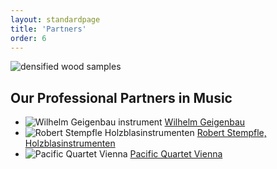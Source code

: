 ```yaml
---
layout: standardpage
title: 'Partners'
order: 6
---
```


<div class="full-width">
      <img srcset="/swisswoodsolutions/assets/images/team-cover_2x.jpg" src="/swisswoodsolutions/assets/images/team-cover.jpg" alt="densified wood samples" class="coverimg">
      <div class="wrap-grid-3">
      <h2>Our Professional Partners in Music</h2>
          <ul>
              <li>
                <img src="/swisswoodsolutions/assets/images/partner_wilhelm.jpg"
                alt="Wilhelm Geigenbau instrument">
                <a href="http://www.wilhelm-geigenbau.ch" target="blank">Wilhelm Geigenbau</a>
                </li>
              <li>
                <img src="/swisswoodsolutions/assets/images/partner_stempfle.jpg"
                alt="Robert Stempfle Holzblasinstrumenten">
                <a href="https://stempfle.ch/de/" target="blank">Robert Stempfle, Holzblasinstrumenten</a>
                </li>
              <li>
                <img src="/swisswoodsolutions/assets/images/partner_pqv.jpg"
                alt="Pacific Quartet Vienna">
                <a href="http://pacificquartet.com" target="blank">Pacific Quartet Vienna</a>
              </li>
          </ul>
      </div>
  </div>
